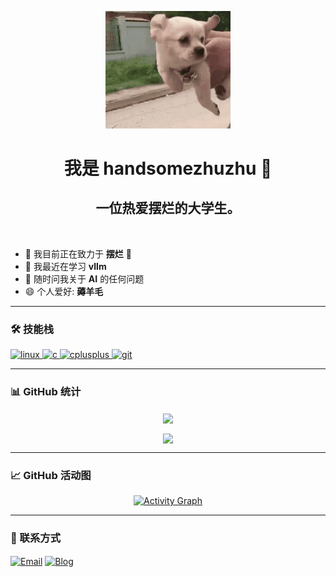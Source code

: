 <!-- 开头可以放一个有趣的 Banner 或 GIF 动图 -->
<p align="center">
  <img src="https://raw.githubusercontent.com/handsomezhuzhu/handsomezhuzhu/main/github_header_image1.gif" alt="Header Banner" width="200"/>
  <!-- 提示：如果你还没有上传这张图片，它会显示为一个损坏的图标。请在你的仓库里创建一个 assets 文件夹并上传图片。-->
</p>

<h1 align="center">我是 handsomezhuzhu 👋</h1>
<h2 align="center">一位热爱摆烂的大学生。</h2>

<br>

<!-- 个人信息 (已修正换行) -->
- 🔭 我目前正在致力于 **摆烂** 🌱
- 🌱 我最近在学习 **vllm**
- 💬 随时问我关于 **AI** 的任何问题
- 😄 个人爱好: **薅羊毛**

---

### 🛠️ 技能栈

<!-- 技能徽章现在是 Linux, C, C++, Git, 并且在同一行 -->
<p align="left">
  <a href="https://www.linux.org/" target="_blank" rel="noreferrer">
    <img src="https://img.shields.io/badge/Linux-FCC624?style=for-the-badge&logo=linux&logoColor=black" alt="linux"/>
  </a>
  <a href="https://en.cppreference.com/w/c/language" target="_blank" rel="noreferrer">
    <img src="https://img.shields.io/badge/C-A8B9CC?style=for-the-badge&logo=c&logoColor=white" alt="c"/>
  </a>
  <a href="https://isocpp.org/" target="_blank" rel="noreferrer">
    <img src="https://img.shields.io/badge/C++-00599C?style=for-the-badge&logo=cplusplus&logoColor=white" alt="cplusplus"/>
  </a>
  <a href="https://git-scm.com/" target="_blank" rel="noreferrer">
    <img src="https://img.shields.io/badge/Git-F05032?style=for-the-badge&logo=git&logoColor=white" alt="git"/>
  </a>
</p>

---

### 📊 GitHub 统计
<p align="center">
  <img align="center" src="https://github-readme-stats.vercel.app/api?username=handsomezhuzhu&locale=cn&line_height=33&show_icons=true&theme=tokyonight&rank_icon=default"/>
</p>
<p align="center">
  <img align="center"src="https://github-readme-stats.vercel.app/api/top-langs/?username=handsomezhuzhu&locale=cn&line_height=33&theme=tokyonight&langs_count=5&layout=compact"/>
</p>

---

### 📈 GitHub 活动图
<p align="center">
  <a href="https://github.com/ashutosh00710/github-readme-activity-graph">
    <img alt="Activity Graph" src="https://github-readme-activity-graph.vercel.app/graph?username=handsomezhuzhu&theme=react-dark&hide_border=true&area=true" />
  </a>
</p>

---

### 🔗 联系方式
<p align="left">
  <a href="mailto:2658601135@qq.com" target="blank"><img align="center" src="https://img.shields.io/badge/Email-D14836?style=for-the-badge&logo=gmail&logoColor=white" alt="Email"/></a>
  <!-- ↓↓↓ 把代码片段粘贴在这里 ↓↓↓ -->
  <a href="https://handsomezhuzhu.github.io/" target="blank"><img align="center" src="https://img.shields.io/badge/博客-4285F4?style=for-the-badge&logo=blogger&logoColor=white" alt="Blog"/></a>
</p>

<br>

